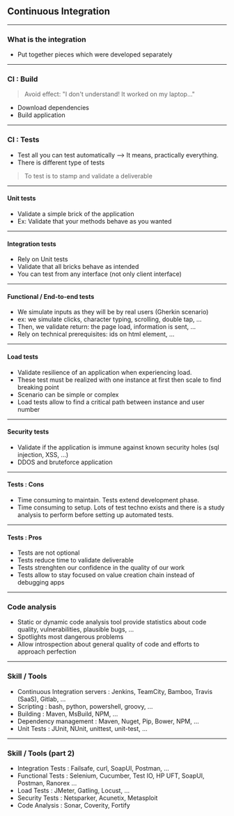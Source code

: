 
## Continuous Integration

----

### What is the integration

* Put together pieces which were developed separately

----

### CI : Build

> Avoid effect: "I don't understand! It worked on my laptop..."

* Download dependencies
* Build application

----

### CI : Tests

* Test all you can test automatically --> It means, practically everything.
* There is different type of tests

> To test is to stamp and validate a deliverable

----

#### Unit tests

* Validate a simple brick of the application
* Ex: Validate that your methods behave as you wanted

----

#### Integration tests

* Rely on Unit tests
* Validate that all bricks behave as intended
* You can test from any interface (not only client interface)

----

#### Functional / End-to-end tests

* We simulate inputs as they will be by real users (Gherkin scenario) 
* ex: we simulate clicks, character typing, scrolling, double tap, ...
* Then, we validate return: the page load, information is sent, ...
* Rely on technical prerequisites: ids on html element, ...

----

#### Load tests

* Validate resilience of an application when experiencing load.
* These test must be realized with one instance at first then scale to find breaking point
* Scenario can be simple or complex
* Load tests allow to find a critical path between instance and user number

----

#### Security tests

* Validate if the application is immune against known security holes (sql injection, XSS, ...)
* DDOS and bruteforce application

----

#### Tests : Cons

* Time consuming to maintain. Tests extend development phase.
* Time consuming to setup. Lots of test techno exists and there is a study analysis to perform before setting up automated tests.

----

#### Tests : Pros

* Tests are not optional
* Tests reduce time to validate deliverable
* Tests strenghten our confidence in the quality of our work
* Tests allow to stay focused on value creation chain instead of debugging apps

----

### Code analysis

* Static or dynamic code analysis tool provide statistics about code quality, vulnerabilities, plausible bugs, ...
* Spotlights most dangerous problems
* Allow introspection about general quality of code and efforts to approach perfection

----

### Skill / Tools

* Continuous Integration servers : Jenkins, TeamCity, Bamboo, Travis (SaaS), Gitlab, ...
* Scripting : bash, python, powershell, groovy, ...
* Building : Maven, MsBuild, NPM, ...
* Dependency management : Maven, Nuget, Pip, Bower, NPM, ...
* Unit Tests : JUnit, NUnit, unittest, unit-test, ...

----

### Skill / Tools (part 2)

* Integration Tests : Failsafe, curl, SoapUI, Postman, ...
* Functional Tests : Selenium, Cucumber, Test IO, HP UFT, SoapUI, Postman, Ranorex ...
* Load Tests : JMeter, Gatling, Locust, ...
* Security Tests : Netsparker, Acunetix, Metasploit
* Code Analysis : Sonar, Coverity, Fortify
